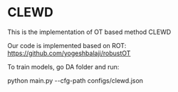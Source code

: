 # CLEWD
This is the implementation of OT based method CLEWD

Our code is implemented based on ROT:
https://github.com/yogeshbalaji/robustOT


To train models, go DA folder and run:

python main.py --cfg-path configs/clewd.json

